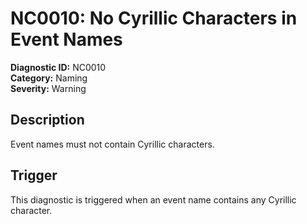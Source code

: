# NC0010: No Cyrillic Characters in Event Names

**Diagnostic ID:** NC0010  
**Category:** Naming  
**Severity:** Warning

## Description

Event names must not contain Cyrillic characters.

## Trigger

This diagnostic is triggered when an event name contains any Cyrillic character.
